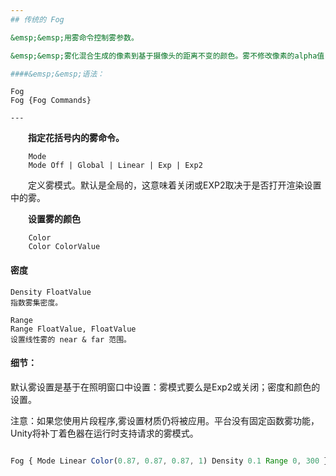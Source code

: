 ```yaml
---
## 传统的 Fog

&emsp;&emsp;用雾命令控制雾参数。

&emsp;&emsp;雾化混合生成的像素到基于摄像头的距离不变的颜色。雾不修改像素的alpha值，只有它的RGB分量。

####&emsp;&emsp;语法：

```
    Fog
    Fog {Fog Commands}
```
---
```


&emsp;&emsp;**指定花括号内的雾命令。**

```
    Mode
    Mode Off | Global | Linear | Exp | Exp2
```

&emsp;&emsp;定义雾模式。默认是全局的，这意味着关闭或EXP2取决于是否打开渲染设置中的雾。

&emsp;&emsp;**设置雾的颜色**
```
    Color
    Color ColorValue

```

#### 密度

```
Density FloatValue
指数雾集密度。
```

```
Range
Range FloatValue, FloatValue
设置线性雾的 near & far 范围。
```

#### 细节：

默认雾设置是基于在照明窗口中设置：雾模式要么是Exp2或关闭；密度和颜色的设置。

注意：如果您使用片段程序,雾设置材质仍将被应用。平台没有固定函数雾功能，Unity将补丁着色器在运行时支持请求的雾模式。



```javascript

Fog { Mode Linear Color(0.87, 0.87, 0.87, 1) Density 0.1 Range 0, 300 }
```




